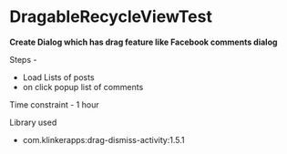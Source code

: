 # DragableRecycleViewTest

**Create Dialog which has drag feature like Facebook comments dialog**

Steps -
* Load Lists of posts
* on click popup list of comments

Time constraint - 1 hour

Library used 
* com.klinkerapps:drag-dismiss-activity:1.5.1
